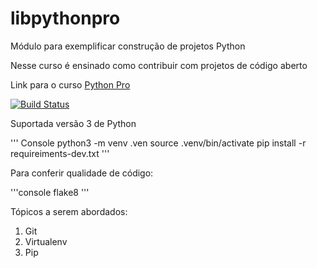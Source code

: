 # libpythonpro
Módulo para exemplificar construção de projetos Python

Nesse curso é ensinado como contribuir com projetos de código aberto

Link para o curso [Python Pro](https://pythonpro.com.br/)

[![Build Status](https://app.travis-ci.com/serghenr/libpythonpro.svg?branch=master)](https://app.travis-ci.com/serghenr/libpythonpro)

Suportada versão 3 de Python

'''
Console
python3 -m venv .ven
source .venv/bin/activate
pip install -r requireiments-dev.txt
'''

Para conferir qualidade de código:

'''console
flake8
'''

Tópicos a serem abordados:

1. Git
2. Virtualenv
3. Pip
